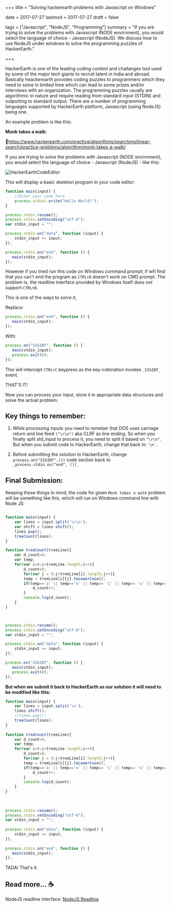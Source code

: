 +++
title = "Solving hackerearth problems with Javascript on Windows"

date = 2017-07-27
lastmod = 2017-07-27
draft = false

tags = ["Javascript", "NodeJS", "Programming"]
summary = "If you are trying to solve the problems with Javascript (NODE envirnment), you would select the language of choice - Javascript (NodeJS). We discuss how to use NodeJS under windows to solve the programming puzzles of HackerEarth."


+++

HackerEarth is one of the leading coding contest and challanges tool used by some of the major tech giants to recruit talent in India and abroad.
Basically heackerearth provides coding puzzles to programmers which they need to solve in limited time which can lead to some prizes and/or interviews with an organization.
The programming puzzles usually are algorithmic in nature and require reading from standard input (STDIN) and outputting to standard output.
There are a number of programming languages supported by HackerEarth platform, Javascript (using NodeJS) being one.

An example problem is like this:

**Monk takes a walk:**

:link:https://www.hackerearth.com/practice/algorithms/searching/linear-search/practice-problems/algorithm/monk-takes-a-walk/


If you are trying to solve the problems with Javascript (NODE envirnment), you would select the language of choice - Javascript (NodeJS) - like this:

![HackerEarthCodeEditor](https://www.dropbox.com/s/3bv7wg8soke21h9/hacker-earth-code-editor.jpg?raw=1)

This will display a basic skeleton program in your code editor:
```javascript  
function main(input) {
    //Enter your code here
    process.stdout.write("Hello World!");
}

process.stdin.resume();
process.stdin.setEncoding("utf-8");
var stdin_input = "";

process.stdin.on("data", function (input) {
    stdin_input += input;
});

process.stdin.on("end", function () {
   main(stdin_input);
});
```

However if you tried run this code on Windows command prompt; if will find that you can't end the program as `CTRL+D` doesn't work on CMD prompt. The problem is, the readline interface provided by Windows itself does not support `CTRL+D`. 

This is one of the ways to solve it,

Replace:
```javascript
process.stdin.on("end", function () {
   main(stdin_input);
});
```
With:
```javascript
process.on("SIGINT", function () {
   main(stdin_input);
   process.exit(0);
});
```
This will intercept `CTRL+C` keypress as the key-cobination invokes `_SIGINT_` event.

THAT'S IT!

Now you can process your input, store it in appropriate data structures and solve the actual problem.

## Key things to remember:

1. While processing inputs you need to remeber that DOS uses carriage return and line feed `("\r\n")` aka CLRF as line ending. So when you finally split std_input to process it, you need to split it based on `"\r\n"`. But when you submit code to HackerEarth, change that back to `'\n'`.

2. Before submitting the solution to HackerEarth, change `process.on("SIGINT",())` code section back to `_process.stdin.on("end", ())_`

## Final Submission:

Keeping these things in mind, the code for given `Monk takes a walk` problem will be something like this, which will run on Windows command line with Node JS:
```javascript

function main(input) {
    var lines = input.split('\r\n');
    var shift = lines.shift();
    lines.pop();
    treeCount(lines);
}

function treeCount(treeLine){
    var d_count=0;
    var temp;
    for(var i=0;i<treeLine.length;i++){
        d_count=0;
        for(var j = 0;j<treeLine[i].length;j++){
        temp = treeLine[i][j].toLowerCase();
        if(temp=='a' || temp=='e' || temp== 'i' || temp== 'o' || temp== 'u')
            d_count++;
        }
        console.log(d_count);
    }
}



process.stdin.resume();
process.stdin.setEncoding("utf-8");
var stdin_input = "";

process.stdin.on("data", function (input) {
    stdin_input += input;
});

process.on("SIGINT", function () {
   main(stdin_input);
   process.exit(0);
});

```

**But when we submit it back to HackerEarth as our solution it will need to be modified like this:**
```javascript
function main(input) {
    var lines = input.split('\n');
    lines.shift();
    //lines.pop();
    treeCount(lines);
}
 
function treeCount(treeLine){
    var d_count=0;
    var temp;
    for(var i=0;i<treeLine.length;i++){
        d_count=0;
        for(var j = 0;j<treeLine[i].length;j++){
        temp = treeLine[i][j].toLowerCase();
        if(temp=='a' || temp=='e' || temp== 'i' || temp== 'o' || temp== 'u')
            d_count++;
        }
        console.log(d_count);
    }
}
 
 
 
process.stdin.resume();
process.stdin.setEncoding("utf-8");
var stdin_input = "";
 
process.stdin.on("data", function (input) {
    stdin_input += input;
});
 
process.stdin.on("end", function () {
   main(stdin_input);
});
```

TADA! That's it.


## Read more... :coffee:

NodeJS readline interface: [NodeJS Readline](https://nodejs.org/api/readline.html) 


